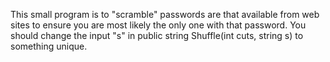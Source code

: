 This small program is to "scramble" passwords are that available from web sites to ensure you are most likely the only one with that password. You should change the input "s" in public string Shuffle(int cuts, string s) to something unique.
